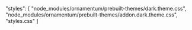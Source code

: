 "styles": [
  "node_modules/ornamentum/prebuilt-themes/dark.theme.css",
  "node_modules/ornamentum/prebuilt-themes/addon.dark.theme.css",
  "styles.css"
]
